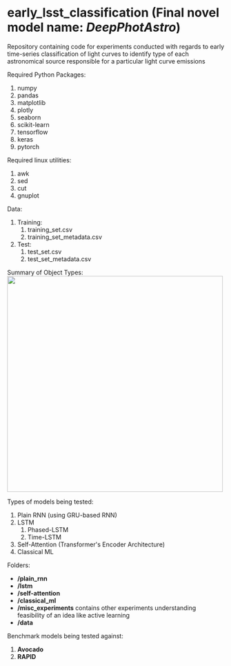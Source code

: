 # early_lsst_classification (Final novel model name: *DeepPhotAstro*)
Repository containing code for experiments conducted with regards to early time-series classification of light curves to identify type of each astronomical source responsible for a particular light curve emissions


Required Python Packages:
1. numpy
2. pandas
3. matplotlib
4. plotly
5. seaborn
6. scikit-learn
7. tensorflow
8. keras
9. pytorch


Required linux utilities:
1. awk
2. sed
3. cut
4. gnuplot


Data:
1. Training:
   1. training_set.csv
   2. training_set_metadata.csv
2. Test:
   1. test_set.csv
   2. test_set_metadata.csv


Summary of Object Types:
<img src="https://github.com/abinashsinha330/early_lsst_classification/blob/master/data_summary.png" width=500>

Types of models being tested:
1. Plain RNN (using GRU-based RNN)
2. LSTM
   1. Phased-LSTM
   2. Time-LSTM
3. Self-Attention (Transformer's Encoder Architecture)
4. Classical ML


Folders:
- **/plain_rnn**
- **/lstm**
- **/self-attention**
- **/classical_ml**
- **/misc_experiments** contains other experiments understanding feasibility of an idea like active learning
- **/data**


Benchmark models being tested against:
1. **Avocado**
2. **RAPID**


